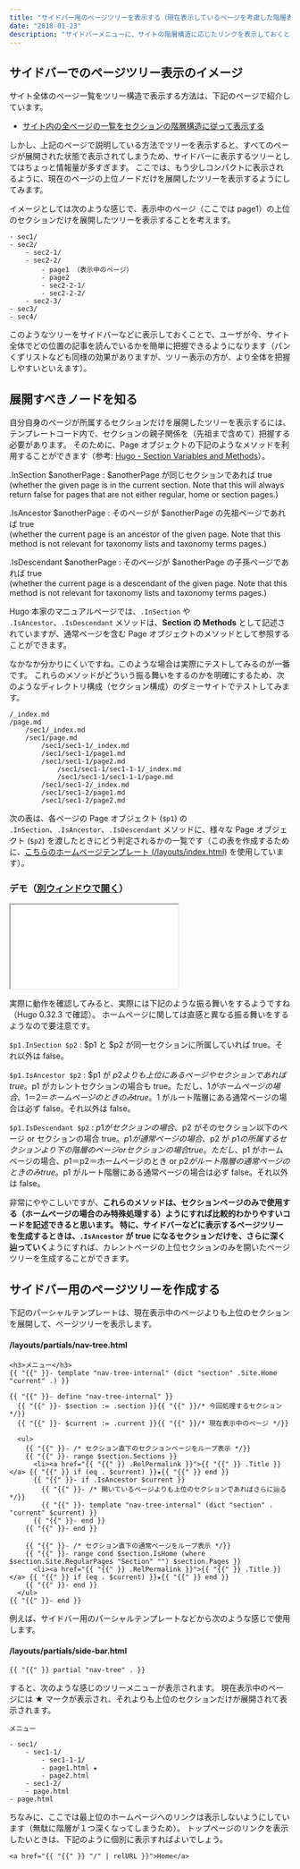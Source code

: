 ```yaml
---
title: "サイドバー用のページツリーを表示する（現在表示しているページを考慮した階層表示）"
date: "2018-01-23"
description: "サイドバーメニューに、サイトの階層構造に応じたリンクを表示しておくと、サイト内の様々なページに簡単に移動できるようになります。"
---
```


サイドバーでのページツリー表示のイメージ
----

サイト全体のページ一覧をツリー構造で表示する方法は、下記のページで紹介しています。

* [サイト内の全ページの一覧をセクションの階層構造に従って表示する](page-hierarchy.html)

しかし、上記のページで説明している方法でツリーを表示すると、すべてのページが展開された状態で表示されてしまうため、サイドバーに表示するツリーとしてはちょっと情報量が多すぎます。
ここでは、もう少しコンパクトに表示されるように、現在のページの上位ノードだけを展開したツリーを表示するようにしてみます。

イメージとしては次のような感じで、表示中のページ（ここでは page1）の上位のセクションだけを展開したツリーを表示することを考えます。

~~~
- sec1/
- sec2/
    - sec2-1/
    - sec2-2/
        - page1 （表示中のページ）
        - page2
        - sec2-2-1/
        - sec2-2-2/
    - sec2-3/
- sec3/
- sec4/
~~~

このようなツリーをサイドバーなどに表示しておくことで、ユーザが今、サイト全体でどの位置の記事を読んでいるかを簡単に把握できるようになります（パンくずリストなども同様の効果がありますが、ツリー表示の方が、より全体を把握しやすいといえます）。


展開すべきノードを知る
----

自分自身のページが所属するセクションだけを展開したツリーを表示するには、テンプレートコード内で、セクションの親子関係を（先祖まで含めて）把握する必要があります。
そのために、Page オブジェクトの下記のようなメソッドを利用することができます（参考: [Hugo - Section Variables and Methods](https://gohugo.io/variables/page/#section-variables-and-methods)）。

.InSection $anotherPage
: $anotherPage が同じセクションであれば true<br>(whether the given page is in the current section. Note that this will always return false for pages that are not either regular, home or section pages.)

.IsAncestor $anotherPage
: そのページが $anotherPage の先祖ページであれば true<br>(whether the current page is an ancestor of the given page. Note that this method is not relevant for taxonomy lists and taxonomy terms pages.)

.IsDescendant $anotherPage
: そのページが $anotherPage の子孫ページであれば true<br>(whether the current page is a descendant of the given page. Note that this method is not relevant for taxonomy lists and taxonomy terms pages.)

<div class="note">
Hugo 本家のマニュアルページでは、<code>.InSection</code> や <code>.IsAncestor</code>、<code>.IsDescendant</code> メソッドは、<b>Section の Methods</b> として記述されていますが、通常ページを含む Page オブジェクトのメソッドとして参照することができます。
</div>

なかなか分かりにくいですね。このような場合は実際にテストしてみるのが一番です。
これらのメソッドがどういう振る舞いをするのかを明確にするため、次のようなディレクトリ構成（セクション構成）のダミーサイトでテストしてみます。

~~~
/_index.md
/page.md
    /sec1/_index.md
    /sec1/page.md
        /sec1/sec1-1/_index.md
        /sec1/sec1-1/page1.md
        /sec1/sec1-1/page2.md
            /sec1/sec1-1/sec1-1-1/_index.md
            /sec1/sec1-1/sec1-1-1/page.md
        /sec1/sec1-2/_index.md
        /sec1/sec1-2/page1.md
        /sec1/sec1-2/page2.md
~~~

次の表は、各ページの Page オブジェクト (`$p1`) の `.InSection`、`.IsAncestor`、`.IsDescendant` メソッドに、様々な Page オブジェクト (`$p2`) を渡したときにどう判定されるかの一覧です（この表を作成するために、[こちらのホームページテンプレート (/layouts/index.html)](sidebar-menu-index.txt) を使用しています）。

### デモ（<a target="_blank" href="sidebar-menu-demo.html">別ウィンドウで開く</a>）
<iframe class="xHtmlDemo" src="sidebar-menu-demo.html"></iframe>

実際に動作を確認してみると、実際には下記のような振る舞いをするようですね（Hugo 0.32.3 で確認）。
ホームページに関しては直感と異なる振る舞いをするようなので要注意です。

`$p1.InSection $p2`
: $p1 と $p2 が同一セクションに所属していれば true。それ以外は false。

`$p1.IsAncestor $p2`
: $p1 が $p2 よりも上位にあるページやセクションであれば true。$p1 がカレントセクションの場合も true。ただし、$1 がホームページの場合、$1＝$2＝ホームページのときのみ true。$1 がルート階層にある通常ページの場合は必ず false。それ以外は false。

`$p1.IsDescendant $p2`
: $p1 がセクションの場合、$p2 がそのセクション以下のページ or セクションの場合 true。$p1 が通常ページの場合、$p2 が $p1 の所属するセクションより下の階層のページ or セクションの場合 true。ただし、$p1 がホームページの場合、$p1＝$p2＝ホームページのとき or $p2 がルート階層の通常ページのときのみ true。$p1 がルート階層にある通常ページの場合は必ず false。それ以外は false。

非常にややこしいですが、**これらのメソッドは、セクションページのみで使用する（ホームページの場合のみ特殊処理する）**ようにすれば比較的わかりやすいコードを記述できると思います。
特に、サイドバーなどに表示するページツリーを生成するときは、**`.IsAncestor` が true になるセクションだけを、さらに深く辿っていく**ようにすれば、カレントページの上位セクションのみを開いたページツリーを生成することができます。


サイドバー用のページツリーを作成する
----

下記のパーシャルテンプレートは、現在表示中のページよりも上位のセクションを展開して、ページツリーを表示します。

#### /layouts/partials/nav-tree.html

~~~
<h3>メニュー</h3>
{{ "{{" }}- template "nav-tree-internal" (dict "section" .Site.Home "current" .) }}

{{ "{{" }}- define "nav-tree-internal" }}
  {{ "{{" }}- $section := .section }}{{ "{{" }}/* 今回処理するセクション */}}
  {{ "{{" }}- $current := .current }}{{ "{{" }}/* 現在表示中のページ */}}

  <ul>
    {{ "{{" }}- /* セクション直下のセクションページをループ表示 */}}
    {{ "{{" }}- range $section.Sections }}
      <li><a href="{{ "{{" }} .RelPermalink }}">{{ "{{" }} .Title }}</a> {{ "{{" }} if (eq . $current) }}★{{ "{{" }} end }}
      {{ "{{" }}- if .IsAncestor $current }}
        {{ "{{" }}- /* 開いているページよりも上位のセクションであればさらに辿る */}}
        {{ "{{" }}- template "nav-tree-internal" (dict "section" . "current" $current) }}
      {{ "{{" }}- end }}
    {{ "{{" }}- end }}

    {{ "{{" }}- /* セクション直下の通常ページをループ表示 */}}
    {{ "{{" }}- range cond $section.IsHome (where $section.Site.RegularPages "Section" "") $section.Pages }}
      <li><a href="{{ "{{" }} .RelPermalink }}">{{ "{{" }} .Title }}</a> {{ "{{" }} if (eq . $current) }}★{{ "{{" }} end }}
    {{ "{{" }}- end }}
  </ul>
{{ "{{" }}- end }}
~~~

例えば、サイドバー用のパーシャルテンプレートなどから次のような感じで使用します。

#### /layouts/partials/side-bar.html

~~~
{{ "{{" }} partial "nav-tree" . }}
~~~

すると、次のような感じのツリーメニューが表示されます。
現在表示中のページには ★ マークが表示され、それよりも上位のセクションだけが展開されて表示されます。

~~~
メニュー

- sec1/
    - sec1-1/
        - sec1-1-1/
        - page1.html ★
        - page2.html
    - sec1-2/
    - page.html
- page.html
~~~

ちなみに、ここでは最上位のホームページへのリンクは表示しないようにしています（無駄に階層が１つ深くなってしまうため）。
トップページのリンクを表示したいときは、下記のように個別に表示すればよいでしょう。

~~~
<a href="{{ "{{" }} "/" | relURL }}">Home</a>
~~~


